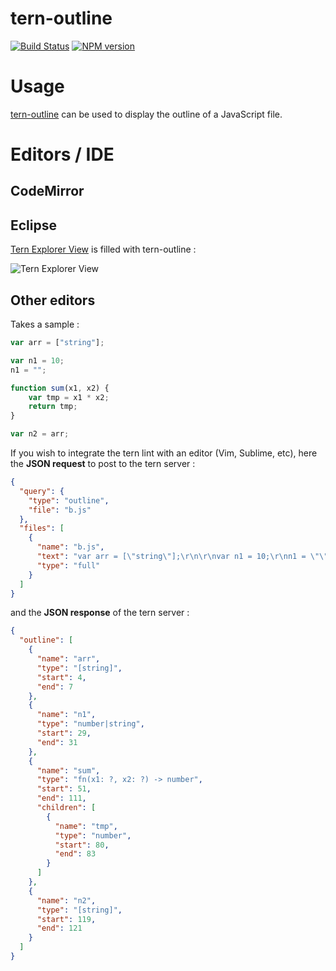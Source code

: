 tern-outline
=========

[![Build Status](https://secure.travis-ci.org/angelozerr/tern-outline.png)](http://travis-ci.org/angelozerr/tern-outline)
[![NPM version](https://img.shields.io/npm/v/tern-outline.svg)](https://www.npmjs.org/package/tern-outline)

# Usage

[tern-outline](https://github.com/angelozerr/tern-outline) can be used to display the outline of a JavaScript file. 

# Editors / IDE

## CodeMirror

## Eclipse

[Tern Explorer View](https://github.com/angelozerr/tern.java/wiki/Tern-Outline-support) is filled with tern-outline : 

![Tern Explorer View](https://github.com/angelozerr/tern-outline/wiki/images/EclipseIDE_TernExplorer.png)

## Other editors

Takes a sample : 


```javascript
var arr = ["string"];

var n1 = 10;
n1 = "";

function sum(x1, x2) {
	var tmp = x1 * x2;
	return tmp;
}

var n2 = arr;
```

If you wish to integrate the tern lint with an editor (Vim, Sublime, etc), here the **JSON request** to post to the tern server :

```json
{
  "query": {
    "type": "outline",
    "file": "b.js"
  },
  "files": [
    {
      "name": "b.js",
      "text": "var arr = [\"string\"];\r\n\r\nvar n1 = 10;\r\nn1 = \"\";\r\n\r\nfunction sum(x1, x2) {\r\n\tvar tmp = x1 * x2;\r\n\treturn tmp;\r\n}\r\n\r\nvar n2 = arr;",
      "type": "full"
    }
  ]
}
```

and the **JSON response** of the tern server :

```json
{
  "outline": [
    {
      "name": "arr",
      "type": "[string]",
      "start": 4,
      "end": 7
    },
    {
      "name": "n1",
      "type": "number|string",
      "start": 29,
      "end": 31
    },
    {
      "name": "sum",
      "type": "fn(x1: ?, x2: ?) -> number",
      "start": 51,
      "end": 111,
      "children": [
        {
          "name": "tmp",
          "type": "number",
          "start": 80,
          "end": 83
        }
      ]
    },
    {
      "name": "n2",
      "type": "[string]",
      "start": 119,
      "end": 121
    }
  ]
}
```